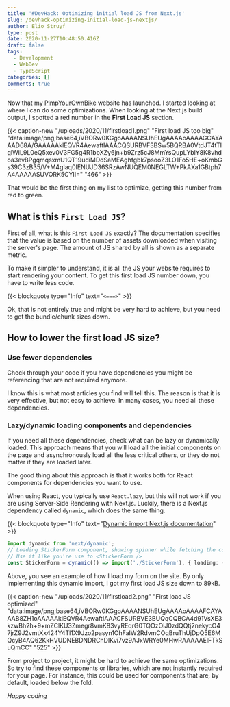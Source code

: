 ```yaml
---
title: '#DevHack: Optimizing initial load JS from Next.js'
slug: /devhack-optimizing-initial-load-js-nextjs/
author: Elio Struyf
type: post
date: 2020-11-27T10:48:50.416Z
draft: false
tags: 
  - Development
  - WebDev
  - TypeScript
categories: []
comments: true
---
```


Now that my [PimpYourOwnBike](https://pimpyourownbike.com) website has launched. I started looking at where I can do some optimizations. When looking at the Next.js build output, I spotted a red number in the **First Load JS** section.

{{< caption-new "/uploads/2020/11/firstload1.png" "First load JS too big"  "data:image/png;base64,iVBORw0KGgoAAAANSUhEUgAAAAoAAAAGCAYAAAD68A/GAAAAAklEQVR4AewaftIAAACQSURBVF3BSw5BQRBA0VtdJT4tTIglWIL9L0eQ5xev0V3FG5g4R1bbXZy6jn+b9Zrz5cJ8MmYsQupLYblY8K8vhdoa3evBPgqmqsxmU1QT19udiMDdSaMEAghfgbk7psooZ3LO1Fo5HE+oKmbGs39C3zB35/V+M4gIaq0IENUJD36SRzAwNUQEM0NEGLTW+PkAXa1GBtph7A4AAAAASUVORK5CYII=" "466" >}}

That would be the first thing on my list to optimize, getting this number from red to green.

## What is this `First Load JS`?

First of all, what is this `First Load JS` exactly? The documentation specifies that the value is based on the number of assets downloaded when visiting the server's page. The amount of JS shared by all is shown as a separate metric.

To make it simpler to understand, it is all the JS your website requires to start rendering your content. To get this first load JS number down, you have to write less code.

{{< blockquote type="Info" text="`<===>`" >}}

Ok, that is not entirely true and might be very hard to achieve, but you need to get the bundle/chunk sizes down.

## How to lower the first load JS size?

### Use fewer dependencies

Check through your code if you have dependencies you might be referencing that are not required anymore.

I know this is what most articles you find will tell this. The reason is that it is very effective, but not easy to achieve. In many cases, you need all these dependencies.

### Lazy/dynamic loading components and dependencies

If you need all these dependencies, check what can be lazy or dynamically loaded. This approach means that you will load all the initial components on the page and asynchronously load all the less critical others, or they do not matter if they are loaded later.

The good thing about this approach is that it works both for React components for dependencies you want to use.

When using React, you typically use `React.lazy`, but this will not work if you are using Server-Side Rendering with Next.js. Luckily, there is a Next.js dependency called `dynamic`, which does the same thing.

{{< blockquote type="Info" text="[Dynamic import Next.js documentation](https://nextjs.org/docs/advanced-features/dynamic-import)" >}}

```typescript
import dynamic from 'next/dynamic';
// Loading StickerForm component, showing spinner while fetching the component
// Use it like you're use to <StickerForm />
const StickerForm = dynamic(() => import('./StickerForm'), { loading: () => <Spinner /> });
```

Above, you see an example of how I load my form on the site. By only implementing this dynamic import, I got my first load JS size down to 89kB.

{{< caption-new "/uploads/2020/11/firstload2.png" "First load JS optimized"  "data:image/png;base64,iVBORw0KGgoAAAANSUhEUgAAAAoAAAAFCAYAAAB8ZH1oAAAAAklEQVR4AewaftIAAACFSURBVE3BUQqCQBCA4d91VsXE3kzwBh2h+9+mZClKU3Zmegr8vmK83vyREqrG0TQOzOlJ0zdQQtj2nekycO47jrZ9J2vmtXx424Y4Tl1X9Jzo2pasyn1OhFaIW2RdvmCOqBruThUjDpQ5E6MQcyB4AQ62KkHVUDNEBDNDRChDIKvi7vz9AJxWRYe0MHwRAAAAAElFTkSuQmCC" "525" >}}

From project to project, it might be hard to achieve the same optimizations. So try to find these components or libraries, which are not instantly required for your page. For instance, this could be used for components that are, by default, loaded below the fold.

*Happy coding*

